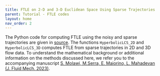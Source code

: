 ```yaml
---
title: FTLE on 2-D and 3-D Euclidean Space Using Sparse Trajectories
parent: Tutorial - FTLE codes
layout: home
nav_order: 2
---
```


The Python code for computing FTLE using the noisy and sparse trajectories are given in [source](https://github.com/smowlavi/CoherentStructures/blob/main/functions/hyperbolic.py). The functions `HyperbolicLCS_2D` and  `HyperbolicLCS_3D` computes FTLE from sparse trajectories in 2D and 3D flow data. To understand the mathematical background or additional information on the methods discussed here, we refer you to the accompanying manuscript [S. Molawi, M.Serra, E. Maiorino, L. Mahadevan (J. Fluid Mech. 2023)](https://www.mattiaserra.com/_files/ugd/297716_cdb02b2313d54470850bf03d27bd1149.pdf). 

